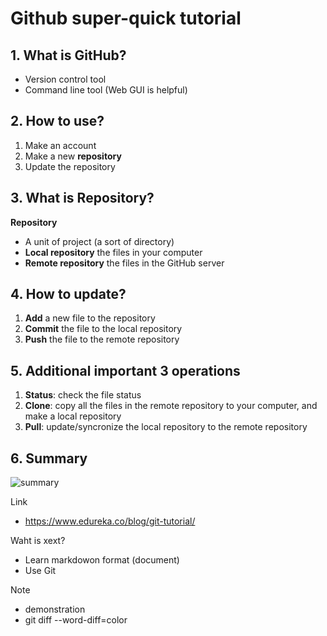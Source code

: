 # Github super-quick tutorial


## 1. What is GitHub?

* Version control tool
* Command line tool (Web GUI is helpful)

## 2. How to use?

1. Make an account
2. Make a new **repository**
3. Update the repository

## 3. What is Repository?

**Repository**
* A unit of project (a sort of directory)
* **Local repository** the files in your computer
* **Remote repository** the files in the GitHub server

## 4. How to update?

1. **Add** a new file to the repository
2. **Commit** the file to the local repository
3. **Push**  the file to the remote repository

## 5. Additional important 3 operations

1. **Status**: check the file status
2. **Clone**: copy all the files in the remote repository to your computer, and make a local repository
3. **Pull**: update/syncronize the local repository to the remote repository

## 6. Summary

![summary](https://d1jnx9ba8s6j9r.cloudfront.net/blog/wp-content/uploads/2016/11/Git-Architechture-Git-Tutorial-Edureka-2.png)

Link
* https://www.edureka.co/blog/git-tutorial/

Waht is xext?
* Learn markdowon format (document)
* Use Git

Note
* demonstration
* git diff --word-diff=color
